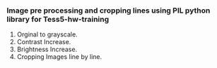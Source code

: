 ### Image pre processing and cropping lines using PIL python library for Tess5-hw-training
1. Orginal to grayscale.
2. Contrast Increase.
3. Brightness Increase.
4. Cropping Images line by line.
